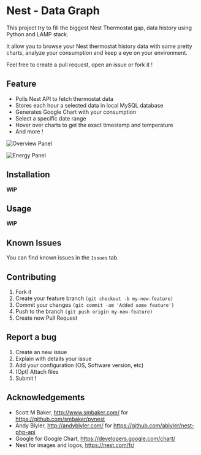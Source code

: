 # Nest - Data Graph

This project try to fill the biggest Nest Thermostat gap, data history using Python and LAMP stack.   

It allow you to browse your Nest thermostat history data with some pretty charts, analyze your consumption and keep a eye on your environment.



Feel free to create a pull request, open an issue or fork it !

## Feature

* Polls Nest API to fetch thermostat data
* Stores each hour a selected data in local MySQL database
* Generates Google Chart with your consumption
* Select a specific date range
* Hover over charts to get the exact timestamp and temperature
* And more !

![Overview Panel](https://github.com/gchenuet/nest-datagraph/raw/master/README/overview.png "Overview Panel")   

![Energy Panel](https://github.com/gchenuet/nest-datagraph/raw/master/README/energy.png "Energy Panel")

## Installation

__WIP__

## Usage

__WIP__

## Known Issues

You can find known issues in the ``Issues`` tab.

## Contributing     

1. Fork it
2. Create your feature branch ``(git checkout -b my-new-feature)``
3. Commit your changes ``(git commit -am 'Added some feature')``
4. Push to the branch ``(git push origin my-new-feature)``
5. Create new Pull Request

## Report a bug   

1. Create an new issue
2. Explain with details your issue
3. Add your configuration (OS, Software version, etc)
4. (Opt) Attach files
5. Submit !

## Acknowledgements

* Scott M Baker, http://www.smbaker.com/ for https://github.com/smbaker/pynest
* Andy Blyler, http://andyblyler.com/ for https://github.com/ablyler/nest-php-api
* Google for Google Chart, https://developers.google.com/chart/
* Nest for images and logos, https://nest.com/fr/
